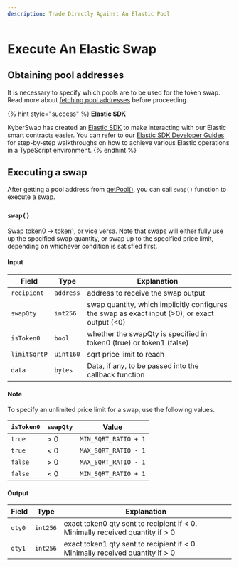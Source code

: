 ```yaml
---
description: Trade Directly Against An Elastic Pool
---
```


# Execute An Elastic Swap

## Obtaining pool addresses

It is necessary to specify which pools are to be used for the token swap. Read more about [fetching pool addresses](get-elastic-pool-addresses.md) before proceeding.

{% hint style="success" %}
**Elastic SDK**

KyberSwap has created an [Elastic SDK](https://github.com/KyberNetwork/ks-sdk-elastic) to make interacting with our Elastic smart contracts easier. You can refer to our [Elastic SDK Developer Guides](../../elastic-sdk/developer-guides/) for step-by-step walkthroughs on how to achieve various Elastic operations in a TypeScript environment.
{% endhint %}

## Executing a swap

After getting a pool address from [getPool()](https://docs.kyberswap.com/integration/contract/get-pool), you can call `swap()` function to execute a swap.

### `swap()`[​](https://docs.kyberswap.com/contract/implement-a-swap#swap) <a href="#swap" id="swap"></a>

Swap token0 -> token1, or vice versa. Note that swaps will either fully use up the specified swap quantity, or swap up to the specified price limit, depending on whichever condition is satisfied first.

#### **Input**[**​**](https://docs.kyberswap.com/contract/implement-a-swap#input)

| Field        | Type      | Explanation                                                                                   |
| ------------ | --------- | --------------------------------------------------------------------------------------------- |
| `recipient`  | `address` | address to receive the swap output                                                            |
| `swapQty`    | `int256`  | swap quantity, which implicitly configures the swap as exact input (>0), or exact output (<0) |
| `isToken0`   | `bool`    | whether the swapQty is specified in token0 (true) or token1 (false)                           |
| `limitSqrtP` | `uint160` | sqrt price limit to reach                                                                     |
| `data`       | `bytes`   | Data, if any, to be passed into the callback function                                         |

#### **Note**[**​**](https://docs.kyberswap.com/contract/implement-a-swap#note)

To specify an unlimited price limit for a swap, use the following values.

| `isToken0` | `swapQty` | Value                |
| ---------- | --------- | -------------------- |
| `true`     | > 0       | `MIN_SQRT_RATIO + 1` |
| `true`     | < 0       | `MAX_SQRT_RATIO - 1` |
| `false`    | > 0       | `MAX_SQRT_RATIO - 1` |
| `false`    | < 0       | `MIN_SQRT_RATIO + 1` |

#### **Output**[**​**](https://docs.kyberswap.com/contract/implement-a-swap#output)

| Field  | Type     | Explanation                                                                   |
| ------ | -------- | ----------------------------------------------------------------------------- |
| `qty0` | `int256` | exact token0 qty sent to recipient if < 0. Minimally received quantity if > 0 |
| `qty1` | `int256` | exact token1 qty sent to recipient if < 0. Minimally received quantity if > 0 |
